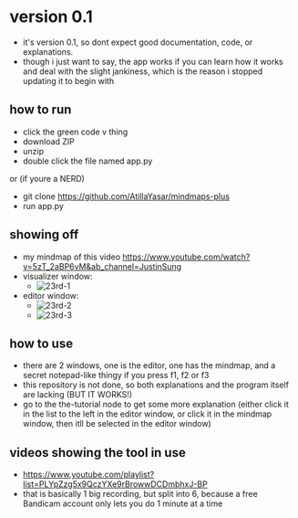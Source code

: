 # version 0.1
- it's version 0.1, so dont expect good documentation, code, or explanations.
- though i just want to say, the app works if you can learn how it works and deal with the slight jankiness, which is the reason i stopped updating it to begin with

## how to run
- click the green   code v   thing
- download ZIP
- unzip
- double click the file named app.py

or (if youre a NERD)
- git clone https://github.com/AtillaYasar/mindmaps-plus
- run app.py

## showing off
- my mindmap of this video <https://www.youtube.com/watch?v=5zT_2aBP6vM&ab_channel=JustinSung>
- visualizer window:
  + ![23rd-1](https://user-images.githubusercontent.com/112716905/214159839-0e51dabc-4644-4c8e-8175-dac852cbd4e7.png)
- editor window:
  + ![23rd-2](https://user-images.githubusercontent.com/112716905/214159861-065b2946-f81f-42d9-9d33-9202c86382fc.png)
  + ![23rd-3](https://user-images.githubusercontent.com/112716905/214160213-f52b58d2-4710-40b4-8ef4-eae7e964adb6.png)

## how to use
- there are 2 windows, one is the editor, one has the mindmap, and a secret notepad-like thingy if you press f1, f2 or f3
- this repository is not done, so both explanations and the program itself are lacking (BUT IT WORKS!)
- go to the the-tutorial node to get some more explanation (either click it in the list to the left in the editor window, or click it in the mindmap window, then itll be selected in the editor window)

## videos showing the tool in use
- <https://www.youtube.com/playlist?list=PLYpZzg5x9QczYXe9rBrowwDCDmbhxJ-BP>
- that is basically 1 big recording, but split into 6, because a free Bandicam account only lets you do 1 minute at a time
